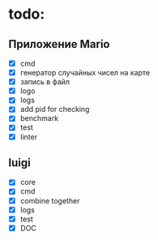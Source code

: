 # todo:
## Приложение Mario
- [x] cmd
- [x] генератор случайных чисел на карте
- [x] запись в файл
- [x] logo
- [x] logs
- [x] add pid for checking
- [x] benchmark
- [x] test
- [x] linter

## luigi
- [x] core
- [x] cmd
- [x] combine together
- [x] logs
- [x] test
- [x] DOC
